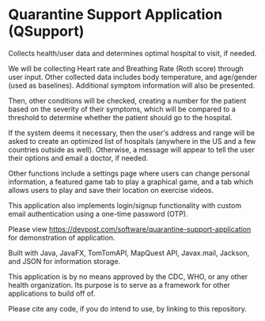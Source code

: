 # Quarantine Support Application (QSupport)
Collects health/user data and determines optimal hospital to visit, if needed.

We will be collecting Heart rate and Breathing Rate (Roth score) through user input. Other collected data includes body temperature, and age/gender (used as baselines). Additional symptom information will also be presented.

Then, other conditions will be checked, creating a number for the patient based on the severity of their symptoms, which will be compared to a threshold to determine whether the patient should go to the hospital.

If the system deems it necessary, then the user's address and range will be asked to create an optimized list of hospitals (anywhere in the US and a few countries outside as well). Otherwise, a message will appear to tell the user their options and email a doctor, if needed.

Other functions include a settings page where users can change personal information, a featured game tab to play a graphical game, and a tab which allows users to play and save their location on exercise videos.

This application also implements login/signup functionality with custom email authentication using a one-time password (OTP).

Please view https://devpost.com/software/quarantine-support-application for demonstration of application.

Built with Java, JavaFX, TomTomAPI, MapQuest API, Javax.mail, Jackson, and JSON for information storage.

This application is by no means approved by the CDC, WHO, or any other health organization. Its purpose is to serve as a framework for other applications to build off of.

Please cite any code, if you do intend to use, by linking to this repository.
